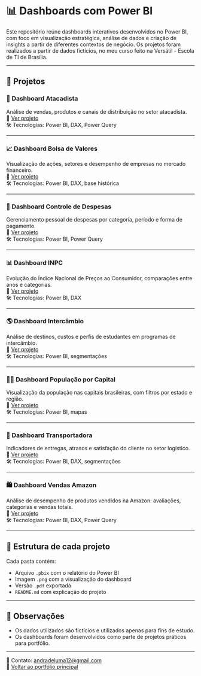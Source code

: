# 📊 Dashboards com Power BI

Este repositório reúne dashboards interativos desenvolvidos no Power BI, com foco em visualização estratégica, análise de dados e criação de insights a partir de diferentes contextos de negócio. Os projetos foram realizados a partir de dados fictícios, no meu curso feito na Versátil - Escola de TI de Brasília.

---

## 📁 Projetos

### 🛒 Dashboard Atacadista  
Análise de vendas, produtos e canais de distribuição no setor atacadista.  
🔗 [Ver projeto](https://github.com/lumandrade/potfolio-PowerBI/tree/main/Portfolio_BI/Dashboard_Atacadista)  
🛠️ Tecnologias: Power BI, DAX, Power Query

---

### 📈 Dashboard Bolsa de Valores  
Visualização de ações, setores e desempenho de empresas no mercado financeiro.  
🔗 [Ver projeto](https://github.com/lumandrade/potfolio-PowerBI/tree/main/Portfolio_BI/Dashboard_BolsaDeValores)  
🛠️ Tecnologias: Power BI, DAX, base histórica

---

### 💸 Dashboard Controle de Despesas  
Gerenciamento pessoal de despesas por categoria, período e forma de pagamento.  
🔗 [Ver projeto](https://github.com/lumandrade/potfolio-PowerBI/tree/main/Portfolio_BI/Dashboard_ControleDespesas)  
🛠️ Tecnologias: Power BI, Power Query

---

### 📊 Dashboard INPC  
Evolução do Índice Nacional de Preços ao Consumidor, comparações entre anos e categorias.  
🔗 [Ver projeto](https://github.com/lumandrade/potfolio-PowerBI/tree/main/Portfolio_BI/Dashboard_inpc)  
🛠️ Tecnologias: Power BI, DAX

---

### 🌎 Dashboard Intercâmbio  
Análise de destinos, custos e perfis de estudantes em programas de intercâmbio.  
🔗 [Ver projeto](https://github.com/lumandrade/potfolio-PowerBI/tree/main/Portfolio_BI/Dashboard_Intercambio)  
🛠️ Tecnologias: Power BI, segmentações

---

### 🧍‍♂️ Dashboard População por Capital  
Visualização da população nas capitais brasileiras, com filtros por estado e região.  
🔗 [Ver projeto](https://github.com/lumandrade/potfolio-PowerBI/tree/main/Portfolio_BI/Dashboard_PopulacaoCap)  
🛠️ Tecnologias: Power BI, mapas

---

### 🚚 Dashboard Transportadora  
Indicadores de entregas, atrasos e satisfação do cliente no setor logístico.  
🔗 [Ver projeto](https://github.com/lumandrade/potfolio-PowerBI/tree/main/Portfolio_BI/Dashboard_Transportadora)  
🛠️ Tecnologias: Power BI, DAX, segmentações

---

### 🛍️ Dashboard Vendas Amazon  
Análise de desempenho de produtos vendidos na Amazon: avaliações, categorias e vendas totais.  
🔗 [Ver projeto](https://github.com/lumandrade/potfolio-PowerBI/tree/main/Portfolio_BI/Dashboard_VendasAmazon)  
🛠️ Tecnologias: Power BI, DAX, Power Query

---

## 📎 Estrutura de cada projeto

Cada pasta contém:
- Arquivo `.pbix` com o relatório do Power BI
- Imagem `.png` com a visualização do dashboard
- Versão `.pdf` exportada
- `README.md` com explicação do projeto

---

## 📝 Observações

- Os dados utilizados são fictícios e utilizados apenas para fins de estudo.
- Os dashboards foram desenvolvidos como parte de projetos práticos para portfólio.

---

📧 Contato: andradeluma12@gmail.com  
🔗 [Voltar ao portfólio principal](https://github.com/lumandrade/meu-portfolio)
